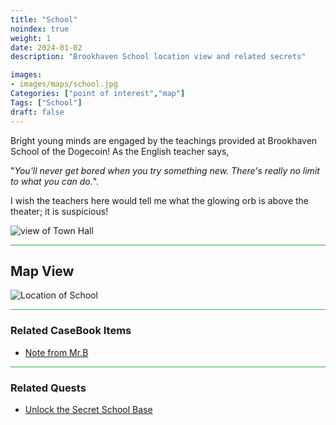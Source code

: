 ```yaml
---
title: "School"
noindex: true
weight: 1
date: 2024-01-02
description: "Brookhaven School location view and related secrets"

images:
- images/maps/school.jpg
Categories: ["point of interest","map"]
Tags: ["School"]
draft: false
--- 
```


Bright young minds are engaged by the teachings provided at Brookhaven School of the Dogecoin! As the English teacher says, 

"_You'll never get bored when you try something new. There's really no limit to what you can do._". 

I wish the teachers here would tell me what the glowing orb is above the theater; it is suspicious!

![view of Town Hall](/images/maps/school.jpg)


<hr style="background-color: #28b44c" size=8>

## Map View

![Location of School](/images/maps/school.png)


<hr style="background-color: #28b44c" size=8>

### Related CaseBook Items

- [Note from Mr.B](/casebook/notes/mrb/school_base)

<hr style="background-color: #28b44c" size=8>

### Related Quests

- [Unlock the Secret School Base](/lore/quests/school_base)